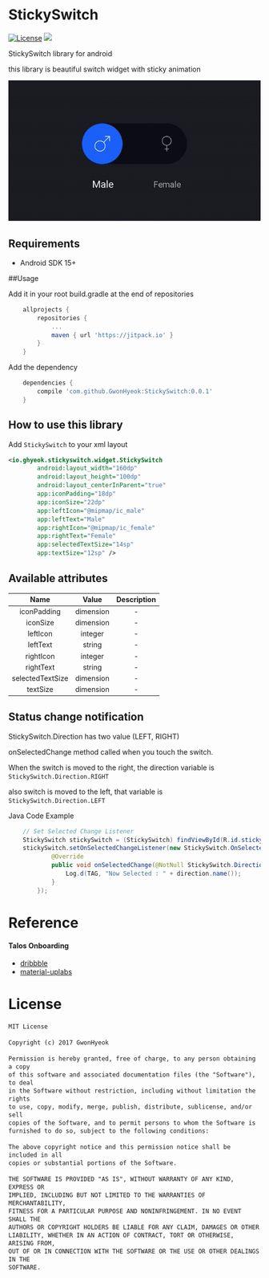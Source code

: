 # StickySwitch

[![License](http://img.shields.io/badge/license-MIT-green.svg?style=flat)]()
[![](https://jitpack.io/v/GwonHyeok/StickySwitch.svg)](https://jitpack.io/#GwonHyeok/StickySwitch)

StickySwitch library for android

this library is beautiful switch widget with sticky animation

![Image of Preview](./preview.gif)

## Requirements
- Android SDK 15+

##Usage

Add it in your root build.gradle at the end of repositories
```Groovy
	allprojects {
		repositories {
			...
			maven { url 'https://jitpack.io' }
		}
	}
```

Add the dependency
```Groovy
    dependencies {
        compile 'com.github.GwonHyeok:StickySwitch:0.0.1'
	}
```

## How to use this library
Add `StickySwitch` to your xml layout
```xml
<io.ghyeok.stickyswitch.widget.StickySwitch
        android:layout_width="160dp"
        android:layout_height="100dp"
        android:layout_centerInParent="true"
        app:iconPadding="18dp"
        app:iconSize="22dp"
        app:leftIcon="@mipmap/ic_male"
        app:leftText="Male"
        app:rightIcon="@mipmap/ic_female"
        app:rightText="Female"
        app:selectedTextSize="14sp"
        app:textSize="12sp" />
```

## Available attributes
|       Name       |   Value   | Description |
|:----------------:|:---------:|:-----------:|
|    iconPadding   | dimension |      -      |
|     iconSize     | dimension |      -      |
|     leftIcon     |  integer  |      -      |
|     leftText     |   string  |      -      |
|     rightIcon    |  integer  |      -      |
|     rightText    |   string  |      -      |
| selectedTextSize | dimension |      -      |
|     textSize     | dimension |      -      |

## Status change notification
StickySwitch.Direction has two value (LEFT, RIGHT)

onSelectedChange method called when you touch the switch.

When the switch is moved to the right, the direction variable is `StickySwitch.Direction.RIGHT`

also switch is moved to the left, that variable is `StickySwitch.Direction.LEFT`

Java Code Example
```java
    // Set Selected Change Listener
    StickySwitch stickySwitch = (StickySwitch) findViewById(R.id.sticky_switch);
    stickySwitch.setOnSelectedChangeListener(new StickySwitch.OnSelectedChangeListener() {
            @Override
            public void onSelectedChange(@NotNull StickySwitch.Direction direction) {
                Log.d(TAG, "Now Selected : " + direction.name());
            }
        });
```

# Reference
#### Talos Onboarding
   - [dribbble](https://dribbble.com/shots/3047204-Talos-Onboarding)
   - [material-uplabs](https://material.uplabs.com/posts/talos-onboarding)

# License
```
MIT License

Copyright (c) 2017 GwonHyeok

Permission is hereby granted, free of charge, to any person obtaining a copy
of this software and associated documentation files (the "Software"), to deal
in the Software without restriction, including without limitation the rights
to use, copy, modify, merge, publish, distribute, sublicense, and/or sell
copies of the Software, and to permit persons to whom the Software is
furnished to do so, subject to the following conditions:

The above copyright notice and this permission notice shall be included in all
copies or substantial portions of the Software.

THE SOFTWARE IS PROVIDED "AS IS", WITHOUT WARRANTY OF ANY KIND, EXPRESS OR
IMPLIED, INCLUDING BUT NOT LIMITED TO THE WARRANTIES OF MERCHANTABILITY,
FITNESS FOR A PARTICULAR PURPOSE AND NONINFRINGEMENT. IN NO EVENT SHALL THE
AUTHORS OR COPYRIGHT HOLDERS BE LIABLE FOR ANY CLAIM, DAMAGES OR OTHER
LIABILITY, WHETHER IN AN ACTION OF CONTRACT, TORT OR OTHERWISE, ARISING FROM,
OUT OF OR IN CONNECTION WITH THE SOFTWARE OR THE USE OR OTHER DEALINGS IN THE
SOFTWARE.
```
